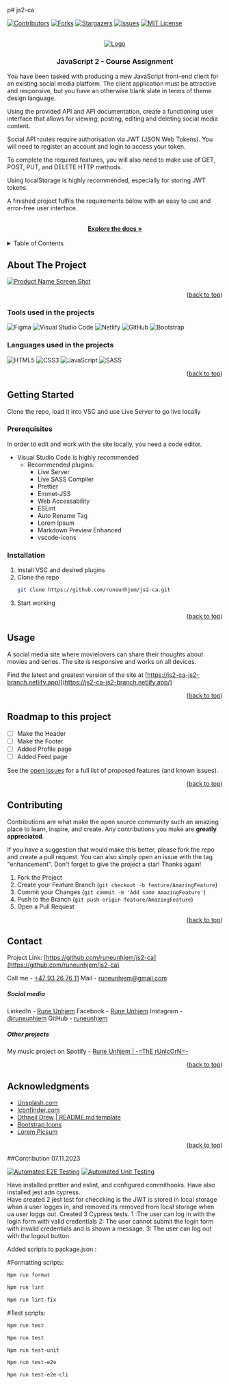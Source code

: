 p# js2-ca

<!-- Improved compatibility of back to top link: See: https://github.com/othneildrew/Best-README-Template/pull/73 -->

<a name="readme-top"></a>

<!--
*** Thanks for checking out the Best-README-Template. If you have a suggestion
*** that would make this better, please fork the repo and create a pull request
*** or simply open an issue with the tag "enhancement".
*** Don't forget to give the project a star!
*** Thanks again! Now go create something AMAZING! :D
-->

<!-- PROJECT SHIELDS -->
<!--
*** I'm using markdown "reference style" links for readability.
*** Reference links are enclosed in brackets [ ] instead of parentheses ( ).
*** See the bottom of this document for the declaration of the reference variables
*** for contributors-url, forks-url, etc. This is an optional, concise syntax you may use.
*** https://www.markdownguide.org/basic-syntax/#reference-style-links
-->

[![Contributors][contributors-shield]][contributors-url]
[![Forks][forks-shield]][forks-url]
[![Stargazers][stars-shield]][stars-url]
[![Issues][issues-shield]][issues-url]
[![MIT License][license-shield]][license-url]

<!-- PROJECT LOGO -->
<br />
<div align="center">
  <a href="https://github.com/runeunhjem/js2-ca">
    <img src="img/logo-yellow.svg" alt="Logo">
  </a>

  <h3 align="center">JavaScript 2 - Course Assignment</h3>

  <p align="left">
    You have been tasked with producing a new JavaScript front-end client for an existing social media platform. The client application must be attractive and responsive, but you have an otherwise blank slate in terms of theme design language.</p>

  <p align="left">Using the provided API and API documentation, create a functioning user interface that allows for viewing, posting, editing and deleting social media content.</p>

  <p align="left">Social API routes require authorisation via JWT (JSON Web Tokens). You will need to register an account and login to access your token.</p>

  <p align="left">To complete the required features, you will also need to make use of GET, POST, PUT, and DELETE HTTP methods.</p>

  <p align="left">Using localStorage is highly recommended, especially for storing JWT tokens.</p>

  <p align="left">A finished project fulfils the requirements below with an easy to use and error-free user interface.</p>
    <br />
    <a href="https://github.com/runeunhjem/js2-ca"><strong>Explore the docs »</strong></a>
    <br />
    <br />

</div>

<!-- TABLE OF CONTENTS -->
<details>
  <summary>Table of Contents</summary>
  <ol>
    <li>
      <a href="#about-the-project">Screenshot of the Project</a>
      <ul>
        <li><a href="#built-with">Tools used on the projects</a></li>
      </ul>
    </li>
    <li>
      <a href="#getting-started">Getting Started</a>
      <ul>
        <li><a href="#prerequisites">Prerequisites</a></li>
        <li><a href="#installation">Installation</a></li>
      </ul>
    </li>
    <li><a href="#usage">Usage</a></li>
    <li><a href="#roadmap">Roadmap</a></li>
    <li><a href="#contributing">Contributing</a></li>
    <li><a href="#license">License</a></li>
    <li><a href="#contact">Contact</a></li>
    <li><a href="#acknowledgments">Acknowledgments</a></li>
  </ol>
</details>

<!-- ABOUT THE PROJECT -->

## About The Project

[![Product Name Screen Shot][product-screenshot]](https://js2-ca-js2-branch.netlify.app/)

<p align="right">(<a href="#readme-top">back to top</a>)</p>

### Tools used in the projects

![Figma](https://img.shields.io/badge/figma-%23F24E1E.svg?style=for-the-badge&logo=figma&logoColor=white) ![Visual Studio Code](https://img.shields.io/badge/Visual%20Studio%20Code-0078d7.svg?style=for-the-badge&logo=visual-studio-code&logoColor=white) ![Netlify](https://img.shields.io/badge/netlify-%23000000.svg?style=for-the-badge&logo=netlify&logoColor=#00C7B7) ![GitHub](https://img.shields.io/badge/github-%23121011.svg?style=for-the-badge&logo=github&logoColor=white) ![Bootstrap](https://img.shields.io/badge/bootstrap-%23F24E1E.svg?style=for-the-badge&logo=bootstrap&logoColor=white)

### Languages used in the projects

![HTML5](https://img.shields.io/badge/html5-%23E34F26.svg?style=for-the-badge&logo=html5&logoColor=white) ![CSS3](https://img.shields.io/badge/css3-%231572B6.svg?style=for-the-badge&logo=css3&logoColor=white) ![JavaScript](https://img.shields.io/badge/javascript-%23323330.svg?style=for-the-badge&logo=javascript&logoColor=%23F7DF1E) ![SASS](https://img.shields.io/badge/SASS-hotpink.svg?style=for-the-badge&logo=SASS&logoColor=white)

<p align="right">(<a href="#readme-top">back to top</a>)</p>

<!-- GETTING STARTED -->

## Getting Started

Clone the repo, load it into VSC and use Live Server to go live locally

### Prerequisites

In order to edit and work with the site locally, you need a code editor.

- Visual Studio Code is highly recommended
  - Recommended plugins:
    - Live Server
    - Live SASS Compiler
    - Prettier
    - Emmet-JSS
    - Web Accessability
    - ESLint
    - Auto Rename Tag
    - Lorem Ipsum
    - Markdown Preview Enhanced
    - vscode-icons

### Installation

1. Install VSC and desired plugins
2. Clone the repo
   ```sh
   git clone https://github.com/runeunhjem/js2-ca.git
   ```
3. Start working

<p align="right">(<a href="#readme-top">back to top</a>)</p>

<!-- USAGE EXAMPLES -->

## Usage

A social media site where movielovers can share their thoughts about movies and series. The site is responsive and works on all devices.

Find the latest and greatest version of the site at [https://js2-ca-js2-branch.netlify.app/](https://js2-ca-js2-branch.netlify.app/)

<p align="right">(<a href="#readme-top">back to top</a>)</p>

<!-- ROADMAP -->

## Roadmap to this project

- [ ] Make the Header
- [ ] Make the Footer
- [ ] Added Profile page
- [ ] Added Feed page

See the [open issues](https://github.com/runeunhjem/js2-ca/issues) for a full list of proposed features (and known issues).

<p align="right">(<a href="#readme-top">back to top</a>)</p>

<!-- CONTRIBUTING -->

## Contributing

Contributions are what make the open source community such an amazing place to learn, inspire, and create. Any contributions you make are **greatly appreciated**.

If you have a suggestion that would make this better, please fork the repo and create a pull request. You can also simply open an issue with the tag "enhancement".
Don't forget to give the project a star! Thanks again!

1. Fork the Project
2. Create your Feature Branch (`git checkout -b feature/AmazingFeature`)
3. Commit your Changes (`git commit -m 'Add some AmazingFeature'`)
4. Push to the Branch (`git push origin feature/AmazingFeature`)
5. Open a Pull Request

<p align="right">(<a href="#readme-top">back to top</a>)</p>

<!-- CONTACT -->

## Contact

Project Link: [https://github.com/runeunhjem/js2-ca](https://github.com/runeunhjem/js2-ca)

Call me - [+47 93 26 76 11](tel:+4793267611)
Mail - runeunhjem@gmail.com

##### Social media

LinkedIn - [Rune Unhjem](https://www.linkedin.com/in/runeunhjem/)
Facebook - [Rune Unhjem](https://www.facebook.com/runeunhjem/)
Instagram - [@runeunhjem](https://www.instagram.com/runeunhjem/)
GitHub - [runeunhjem](https://github.com/runeunhjem)

##### Other projects

My music project on Spotify - [Rune Unhjem | -=ThE rUnIcOrN=-](https://open.spotify.com/user/1116127880?si=8e9e9e8f3b5c4e9d)

<p align="right">(<a href="#readme-top">back to top</a>)</p>

<!-- ACKNOWLEDGMENTS -->

## Acknowledgments

- [Unsplash.com](https://unsplash.com/)
- [Iconfinder.com](https://www.iconfinder.com/)
- [Othneil Drew | README.md template](https://github.com/othneildrew)
- [Bootstrap Icons](https://icons.getbootstrap.com/)
- [Lorem Picsum](https://picsum.photos/)

<p align="right">(<a href="#readme-top">back to top</a>)</p>

<!-- MARKDOWN LINKS & IMAGES -->
<!-- https://www.markdownguide.org/basic-syntax/#reference-style-links -->

[contributors-shield]: https://img.shields.io/github/contributors/runeunhjem/js2-ca.svg?style=for-the-badge
[contributors-url]: https://github.com/runeunhjem/js2-ca/graphs/contributors
[forks-shield]: https://img.shields.io/github/forks/runeunhjem/js2-ca.svg?style=for-the-badge
[forks-url]: https://github.com/runeunhjem/js2-ca/network/members
[stars-shield]: https://img.shields.io/github/stars/runeunhjem/js2-ca.svg?style=for-the-badge
[stars-url]: https://github.com/runeunhjem/js2-ca/stargazers
[issues-shield]: https://img.shields.io/github/issues/runeunhjem/js2-ca.svg?style=for-the-badge
[issues-url]: https://github.com/runeunhjem/js2-ca/issues
[license-shield]: https://img.shields.io/github/license/runeunhjem/js2-ca.svg?style=for-the-badge
[license-url]: https://github.com/runeunhjem/js2-ca/blob/master/LICENSE.txt
[linkedin-shield]: https://img.shields.io/badge/-LinkedIn-black.svg?style=for-the-badge&logo=linkedin&colorB=555
[linkedin-url]: https://linkedin.com/in/runeunhjem
[product-screenshot]: ./img/js2-ca.png


##Contribution 07.11.2023

[![Automated E2E Testing](https://github.com/Tokle89/workflow-ca/actions/workflows/e2e-tests.yml/badge.svg)](https://github.com/Tokle89/workflow-ca/actions/workflows/e2e-tests.yml)
[![Automated Unit Testing](https://github.com/Tokle89/workflow-ca/actions/workflows/unit-tests.yml/badge.svg)](https://github.com/Tokle89/workflow-ca/actions/workflows/unit-tests.yml)

Have installed prettier and eslint, and configured  commithooks.
Have also installed jest adn cypress.  
Have created 2 jest test for checcking is the JWT is stored in local storage whan a user logges in, and removed its removed from local storage when ua user loggs out.
Created 3 Cypress tests. 
1 :The user can log in with the login form with valid credentials
2: The user cannot submit the login form with invalid credentials and is shown a message.
3: The user can log out with the logout button


Added scripts to package.json : 

#Formatting scripts: 
```bash
Npm run format
```
```bash
Npm run lint
```
```bash
Npm run lint-fix
```
#Test scripts:

```bash
Npm run test
```
```bash
Npm run test
```
```bash
Npm run test-unit
```
```bash
Npm run test-e2e
```
```bash
Npm run test-e2e-cli
```
